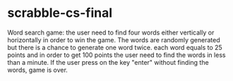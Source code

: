 # scrabble-cs-final
Word search game: the user need to find four words either vertically or horizontally in order to win the game.
The words are randomly generated but there is a chance to generate one word twice. 
each word equals to 25 points and in order to get 100 points the user need to find the words in less than a minute.
If the user press on the key "enter" without finding the words, game is over.

